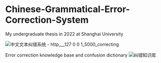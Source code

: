 # Chinese-Grammatical-Error-Correction-System
My undergraduate thesis in 2022 at Shanghai University

![中文文本纠错系统 - http___127 0 0 1_5000_correcting](https://user-images.githubusercontent.com/64955334/223094069-47dc6bd8-7eb3-4091-88be-e1d72f541ea3.png)

Error correction knowledge base and confusion dictionary
![纠错知识库](https://user-images.githubusercontent.com/64955334/223094108-7ffdd162-90e5-424d-8e6c-af96758548cc.png)
